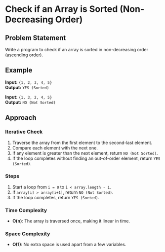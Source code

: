 # Check if an Array is Sorted (Non-Decreasing Order)

## Problem Statement

Write a program to check if an array is sorted in non-decreasing order (ascending order).

## Example

**Input:** `{1, 2, 3, 4, 5}`  
**Output:** `YES (Sorted)`

**Input:** `{1, 3, 2, 4, 5}`  
**Output:** `NO (Not Sorted)`

## Approach

### Iterative Check

1. Traverse the array from the first element to the second-last element.
2. Compare each element with the next one.
3. If any element is greater than the next element, return `NO (Not Sorted)`.
4. If the loop completes without finding an out-of-order element, return `YES (Sorted)`.

### Steps

1. Start a loop from `i = 0` to `i < array.length - 1`.
2. If `array[i] > array[i+1]`, return `NO (Not Sorted)`.
3. If the loop completes, return `YES (Sorted)`.

### Time Complexity

- **O(n)**: The array is traversed once, making it linear in time.

### Space Complexity

- **O(1)**: No extra space is used apart from a few variables.
